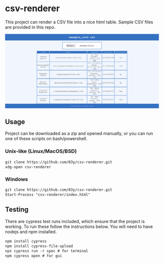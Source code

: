 # csv-renderer
This project can render a CSV file into a nice html table. Sample CSV files are provided in this repo.

![screenshot](screenshot.png?raw=true "Screenshot")

## Usage
Project can be downloaded as a zip and opened manually, or you can run one of these scripts on bash/powershell.
### Unix-like (Linux/MacOS/BSD)
```
git clone https://github.com/03y/csv-renderer.git
xdg-open csv-renderer
```
### Windows
```
git clone https://github.com/03y/csv-renderer.git
Start-Process "csv-renderer/index.html"
```

## Testing
There are cypress test runs included, which ensure that the project is working. To run these follow the instructions below. You will need to have nodejs and npm installed.
```
npm install cypress
npm install cypress-file-upload
npx cypress run -r spec # for terminal
npm cypress open # for gui
```
